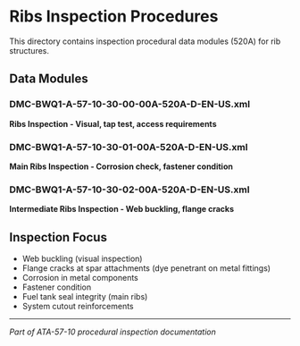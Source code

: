 # Ribs Inspection Procedures

This directory contains inspection procedural data modules (520A) for rib structures.

## Data Modules

### DMC-BWQ1-A-57-10-30-00-00A-520A-D-EN-US.xml
**Ribs Inspection - Visual, tap test, access requirements**

### DMC-BWQ1-A-57-10-30-01-00A-520A-D-EN-US.xml
**Main Ribs Inspection - Corrosion check, fastener condition**

### DMC-BWQ1-A-57-10-30-02-00A-520A-D-EN-US.xml
**Intermediate Ribs Inspection - Web buckling, flange cracks**

## Inspection Focus

- Web buckling (visual inspection)
- Flange cracks at spar attachments (dye penetrant on metal fittings)
- Corrosion in metal components
- Fastener condition
- Fuel tank seal integrity (main ribs)
- System cutout reinforcements

---

*Part of ATA-57-10 procedural inspection documentation*
